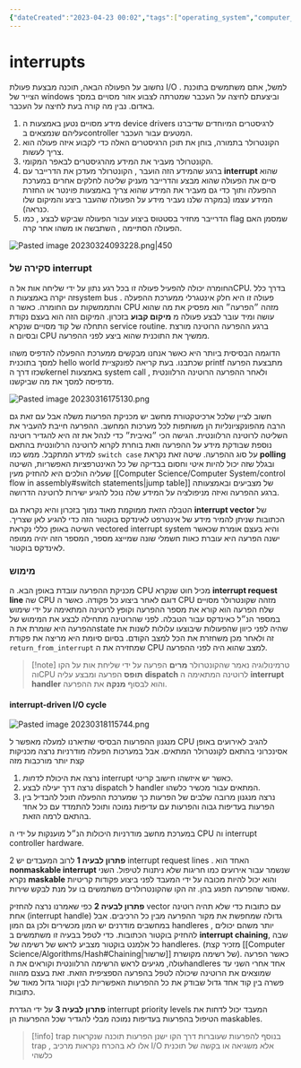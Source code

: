 ```yaml
---
{"dateCreated":"2023-04-23 00:02","tags":["operating_system","computer_science"],"pageDirection":"rtl","dg-publish":true,"permalink":"/computer-science/operating-systems/interrupts/","dgPassFrontmatter":true}
---
```



# interrupts 
נחשוב על הפעולה הבאה, תוכנה מבצעת פעולת I/O . 
למשל, אתם משתמשים בתוכנת הצייר של windows וביצעתם לחיצה על העכבר שמטרתה לצבוע אזור מסויים במסך באדום. 
נבין מה קורה בעת לחיצה על העכבר.
1) מידע מסויים נטען באמצעות ה device drivers לרגיסטרים המיוחדים שדיברנו עליהם שנמצאים בcontroller המטעים עבור העכבר.
2) הקונטרולר בתמורה, בוחן את תוכן הרגיסטרים האלה כדי לקבוע איזה פעולה הוא צריך לעשות. 
3) הקונטרולר מעביר את המידע מהרגיסטרים לבאפר המקומי.
4) ברגע שהמידע הזה הועבר , הקונטרולר מעדכן את הדרייבר עם __interrupt__  שהוא סיים את הפעולה שהוא מבצע והדרייבר מעניק שליטה לחלקים אחרים במערכת ההפעלה ותוך כדי גם מעביר את המידע שהוא צריך באמצעות פוינטר או החזרת המידע עצמו (במקרה שלנו נעביר מידע על הפעולה שהעבר ביצע והמיקום שלו כנראה).
5) הדרייבר מחזיר בסטטוס ביצוע עבור הפעולה שביקש לבצע , כמו flag שמסמן האם הפעולה הסתיימה , השתבשה או משהו אחר קרה. 

![Pasted image 20230324093228.png|450](/img/user/Assets/Pasted%20image%2020230324093228.png)

### סקירה של interrupt
החומרה יכולה להפעיל פעולה זו בכל רגע נתון על ידי שליחה אות אל הCPU. בדרך כלל זה יקרה באמצעות הsystem bus . פעולה זו היא חלק אינטגרלי ממערכת ההפעלה והתממשקות עם החומרה. כאשר ה CPU מזהה ״הפרעה״ הוא מפסיק את מה שהוא עושה ומיד עובר לבצע פעולה מ __מיקום קבוע__ בזכרון. המיקום הזה הוא בעצם נקודת התחלה של קוד מסויים שנקרא service routine. ברגע ההפרעה הרוטינה מורצת ובסיום ה CPU ממשיך את התוכנית שהוא ביצע לפני ההפרעה. 

הדוגמה הבסיסית ביותר היא כאשר אנחנו מבקשים ממערכת ההפעלה להדפיס משהו למסך בתוכנית hello world שכתבנו. בעת קריאה לפונקציית printf מתבצעת הפרעה שכזו דרך הkernel באמצעות system call , ולאחר ההפרעה הרוטינה הרלוונטית מדפיסה למסך את מה שביקשנו.

![Pasted image 20230316175130.png](/img/user/Assets/Pasted%20image%2020230316175130.png)

חשוב לציין שלכל ארכיטקטורת מחשב יש מכניקת הפרעות משלה אבל עם זאת גם הרבה מהפונקציונליות הן משותפות לכל מערכות המחשב. 
ההפרעה חייבת להעביר את השליטה לרוטינה הרלוונטית. הגישה הכי ״נאיבית״ כדי לנהל את זה היא להגדיר רוטינה נוספת שבודקת מידע על ההפרעה וזאת בוחרת לקרוא לרוטינה הרלוונטית בהתאם למידע המתקבל. ממש כמו `switch case` על סוג ההפרעה. שיטה זאת נקראת __polling__ ובגלל שזה יכול להיות איטי וחסום בבדיקה של כל האינטרפציות האפשריות, השיטה שעליה הולכים היא להחזיק מעין [[Computer Science/Computer System/control flow in assembly#switch statements\|jump table]] של מצביעים ובאמצעותה ברגע ההפרעה ואיזה מניפולציה על המידע שלה נוכל להגיע ישירות לרוטינה הדרושה. 

הטבלה הזאת ממוקמת מאוד נמוך בזכרון והיא נקראת גם __interrupt vector__ של הכתובות שניתן להמיר מידע של אינטרפט לאינדקס בוקטור הזה כדי להגיע לאן שצריך.  השיטה באופן כללי נקראת vectored interrupt system והיא בעצם אומרת שכאשר ישנה הפרעה היא עוברת כאות חשמלי שונה שמייצג מספר, המספר הזה יהיה ממופה לאינדקס בוקטור.

### מימוש
מכניקת ההפרעה עובדת באופן הבא. ה CPU מכיל חוט שנקרא __interrupt request line__ שה CPU דוגם לאחר ביצוע כל פקודה. כאשר ה CPU מזהה שקונטרולר מסויים שלח הפרעה הוא קורא את מספר ההפרעה וקופץ לרוטינה המתאימה על ידי שימוש במספר הנ״ל כאינדקס עבור הטבלה. 
לפני שהרוטינה מתחילה לבצע את המימוש של ההפרעה היא שומרת את הstate שהיה לפני כיוון שהפעולות שיבוצעו עלולות לשנות את זה ולאחר מכן משחזרת את הכל למצב הקודם. בסיום סיומת היא מריצה את פקודת `return_from_interrupt` שמחזירה את ה CPU למצב שהוא היה לפני ההפרעה. 

>[!note] טרמינולוגיה
נאמר שהקונטרולר __מרים__ הפרעה על ידי שליחת אות על הקו והCPU __תופס__ הפרעה ומבצע עליה __dispatch__ לרוטינה המתאימה ה __interrupt handler__ והוא לבסוף __מנקה__ את ההפרעה. 

#### interrupt-driven I/O cycle
![Pasted image 20230318115744.png](/img/user/Assets/Pasted%20image%2020230318115744.png)

מנגנון ההפרעות הבסיסי שתיארנו למעלה מאפשר ל CPU להגיב לאירועים באופן אסינכרוני בהתאם לקונטרולר המתאים. אבל במערכות הפעלה מודרניות נרצה מכניקות קצת יותר מורכבות מזה 

1) נרצה את היכולת _לדחות_ interrupt כאשר יש איזשהו חישוב קריטי.
2) נרצה דרך יעילה לבצע dispatch ל handler המתאים עבור מכשיר כלשהו.
3) נרצה מנגנון מרובה שלבים של הפרעות כך שמערכת ההפעלה תוכל להבדיל בין הפרעות בעדיפות גבוה והפרעות עם עדיפות נמוכה ותוכל להתמדד עם כל אחד בהתאם לרמה הזאת.

במערכת מחשב מודרניות היכולות הנ״ל מוענקות על ידי ה CPU וה interrupt controller hardware. 

__פתרון לבעיה 1__
לרוב המעבדים יש 2 interrupt request lines . האחד הוא __nonmaskable interrupt__  שנשמר עבור אירועים כמו חריגות שלא ניתנות לטיפול.
השני נקרא __maskable__ והוא יכול להיות מכובה על ידי המעבד לפני ביצוע פקודות קריטיות שאסור שהפרעה תפגע בהן. זה הקו שהקונטרולרים משתמשים בו על מנת לבקש שירות. 

__פתרון לבעיה 2__
כפי שאמרנו נרצה להחזיק vector עם כתובות כדי שלא תהיה רוטינה אחת (interrupt handle) גדולה שמחפשת את מקור ההפרעה מבין כל הרכיבים. אבל במחשבים מודרנים יש המון מכשירים ולכן גם המון handleres , יותר משהם יכולים להחזיק בוקטור הכתובות. כדי לטפל בבעיה זו משתמשים ב __interrupt chaining__, שבה כל אלמנט בוקטור מצביע לראש של רשימה של handleres. (מזכיר קצת [[Computer Science/Algorithms/Hash#Chaining\|שרשור]] של רשימה מקושרת). כאשר הפרעה עולה, מגיעים לראש הרשימה הרלוונטית וקוראים את הhandleres אחד אחרי השני עד שמוצאים את הרוטינה שיכולה לטפל בהפרעה הספציפית הזאת. זאת בעצם מהווה פשרה בין קוד אחד גדול שבודק את כל ההפרעות האפשריות לבין וקטור גדול מאוד של כתובות.

__פתרון לבעיה 3__
על ידי הגדרת interrupt priority levels המעבד יכול לדחות את הטיפול בהפרעות בעדיפות נמוכה מבלי להגדיר שכל ההפרעות הן maskables. 

>[!info] trap
>בנוסף להפרעות שעוברות דרך הקו ישנן הפרעות תוכנה שנקראות trap , אלו לא בהכרח נקראות מרכיב I/O אלא משגיאה או בקשה של תוכנית כלשהי 





